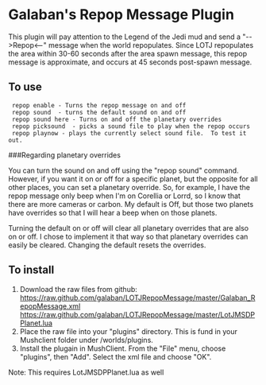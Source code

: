 # Galaban's Repop Message Plugin

This plugin will pay attention to the Legend of the Jedi mud and send a "-->Repop<--" message when the world repopulates.  Since LOTJ repopulates the area within 30-60 seconds after the area spawn message, this repop message is approximate, and occurs at 45 seconds post-spawn message.

## To use

     repop enable - Turns the repop message on and off
     repop sound  - turns the default sound on and off
     repop sound here - Turns on and off the planetary overrides
     repop picksound  - picks a sound file to play when the repop occurs
     repop playnow - plays the currently select sound file.  To test it out.

###Regarding planetary overrides

You can turn the sound on and off using the "repop sound" command.  However, if you want it on or off for a specific planet, but the opposite for all other places, you can set a planetary override. So, for example, I have the repop message only beep when I'm on Corellia or Lorrd, so I know that there are more cameras or carbon.  My default is Off, but those two planets have overrides so that I will hear a beep when on those planets.

Turning the default on or off will clear all planetary overrides that are also on or off.  I chose to implement it that way so that planetary overrides can easily be cleared.  Changing the default resets the overrides.

## To install
1. Download the raw files from github:
https://raw.github.com/galaban/LOTJRepopMessage/master/Galaban_RepopMessage.xml
https://raw.github.com/galaban/LOTJRepopMessage/master/LotJMSDPPlanet.lua
2. Place the raw file into your "plugins" directory.  This is fund in your Mushclient folder under /worlds/plugins.
3. Install the plugain in MushClient.  From the "File" menu, choose "plugins", then "Add".  Select the xml file and choose "OK".

Note: This requires LotJMSDPPlanet.lua as well


